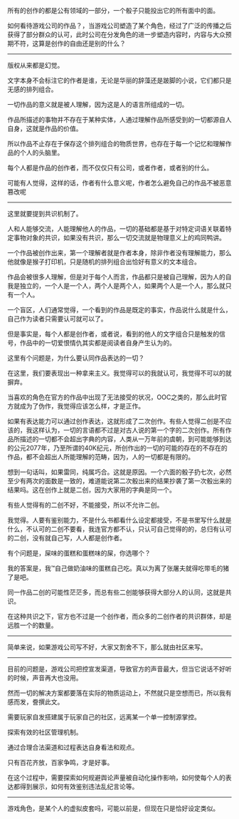 所有的创作的都是公有领域的一部分，一个骰子只能投出它的所有面中的面。

如何看待游戏公司的作品？，当游戏公司塑造了某个角色，经过了广泛的传播之后获得了部分群众的认可，此时公司在分发角色的进一步塑造内容时，内容与大众预期不符，这算是创作的自由还是别的什么？

---

版权从来都是幻觉。

文字本身不会标注它的作者是谁，无论是华丽的辞藻还是跛脚的小说，它们都只是无感的排列组合。

一切作品的意义就是被人理解，因为这是人的语言所组成的一切。

作品所描述的事物并不存在于某种实体，人通过理解作品所感受到的一切都源自人自身，这就是作品的价值。

所以作品不止存在于保存这个排列组合的物质世界，也存在于每一个记忆和理解作品的个人的头脑里。

每个人都是作品的创作者，而不仅仅只有公司，或者作者，或者别的什么。

可能有人觉得，这样的话，作者有什么意义呢，作者怎么避免自己的作品不被恶意篡改呢

---

这里就要提到共识机制了。

人和人能够交流，人能理解他人的作品，一切的基础都是基于对特定词语关联着特定事物对象的共识，如果没有共识，那么一切交流就是物理意义上的鸡同鸭讲。

一个作品被创作出来，第一个理解者就是作者本身，除非作者没有理解能力，那么他就像是猴子打印机，只是随机的排列组合出恰好有意义的文本组合。

作品会被很多人理解，但是对于每个人而言，作品都只是被自己理解，因为人的自我是独立的，一个人是一个人，两个人是两个人，如果两个人是一个人，那么就只有一个人。

一个盲区，人们通常觉得，一个看到的作品是既定的事实，作品说什么就是什么，自己作为读者只需要认可就可以了。

但是事实是，每个人都是创作者，或者说，看到的他人的文字组合只是触发的信号，作品中的一切爱恨情仇其实都是阅读者自身产生认为的。

这里有个问题是，为什么要认同作品表达的一切？

在这里，我们要表现出一种拿来主义。我觉得可以的我就认可，我觉得不可以的就摒弃。

当喜欢的角色在官方的作品中出现了无法接受的状况，OOC之类的，那么此时官方就成为了伪作，我觉得应该怎么样，才是正作。

如果有表达能力可以通过创作表达，这就形成了二次创作。有些人觉得二创是不应该的，我这样认为，一切的言语都不过是对古人说的第一个字的二次创作。所有作品所描述的一切都不会超出字典的内容，人类从一万年前的虞朝，到可能能够到达的公元2077年，乃至所谓的40K纪元，所创作出的一切的可能的存在的不存在的作品，都不会超出人所能理解的范畴，因为，人的一切都是有限的。

想到一句话叫，如果雷同，纯属巧合。这就是原因。一个六面的骰子扔七次，必然至少有两次的面数是一致的，难道能说第二次骰出来的结果抄袭了第一次骰出来的结果吗。这在创作上就是二创，因为大家用的字典是同一个。

有些人觉得有的二创不好，不能接受，所以不允许二创。

我觉得。人要有鉴别能力，不是什么书都看什么设定都接受，不是书里写什么就是什么，不认可的二创不要看，我连官方都不认，只认可自己觉得的的，总归有认可的二创，没有就自己写，人人都是创作者。

有个问题是，屎味的蛋糕和蛋糕味的屎，你选哪个？

我的答案是，我™自己做奶油味的蛋糕自己吃。真以为离了张屠夫就得吃带毛的猪了是吧。

同一作品二创的可能性茫茫多，而总有些二创能够获得大部分人的认同，这就是共识。

在这种共识之下，官方也不过是一个创作者，而众多的二创作者的共识群体，却是远胜一个的数量。

---

简单来说，如果游戏公司写不好，大家又割舍不下，那么就由社区来写。

---

目前的问题是，游戏公司把控宣发渠道，导致官方的声音最大，但当它说话不好听的时候，声音再大也没用。

然而一切的解决方案都要落在实际的物质运动上，不然就只是空想而已，所以我有感而发，誊撰此文。

需要玩家自发搭建属于玩家自己的社区，远离某一个单一控制源掌控。

探索有效的社区管理机制。

通过合理合法渠道和过程表达自身看法和观点。

只有百花齐放，百家争鸣，才是好事。

在这个过程中，需要探索如何规避舆论声量被自动化操作影响，如何使每个人的表达都得到展示，如何有效鉴别违法乱纪言论等。

---

游戏角色，是某个人的虚拟皮套吗，可能以前是，但现在只是恰好设定类似。
